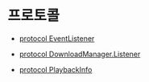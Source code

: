 # 프로토콜

* [protocol EventListener](./event-listeners/home.md)

* [protocol DownloadManager.Listener](./download-manager-listeners/home.md)

* [protocol PlaybackInfo](./playback-info/home.md)